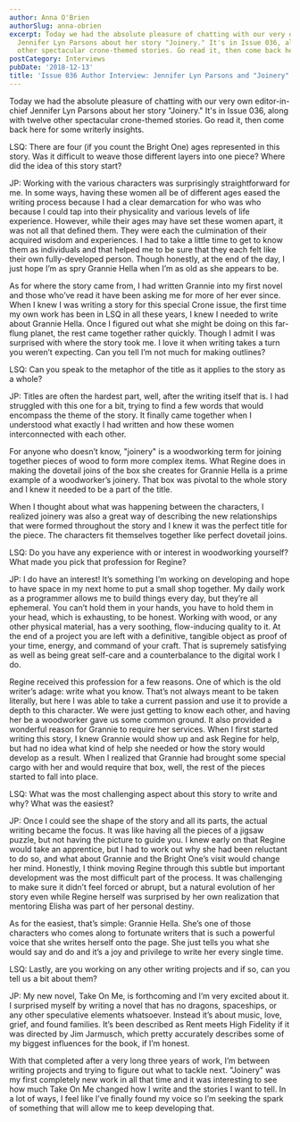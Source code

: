```yaml
---
author: Anna O'Brien
authorSlug: anna-obrien
excerpt: Today we had the absolute pleasure of chatting with our very own editor-in-chief
  Jennifer Lyn Parsons about her story "Joinery." It's in Issue 036, along with twelve
  other spectacular crone-themed stories. Go read it, then come back here for some...
postCategory: Interviews
pubDate: '2018-12-13'
title: 'Issue 036 Author Interview: Jennifer Lyn Parsons and "Joinery"'
---
```

Today we had the absolute pleasure of chatting with our very own editor-in-chief Jennifer Lyn Parsons about her story "Joinery." It's in Issue 036, along with twelve other spectacular crone-themed stories. Go read it, then come back here for some writerly insights.

LSQ: There are four (if you count the Bright One) ages represented in this story. Was it difficult to weave those different layers into one piece? Where did the idea of this story start?

JP: Working with the various characters was surprisingly straightforward for me. In some ways, having these women all be of different ages eased the writing process because I had a clear demarcation for who was who because I could tap into their physicality and various levels of life experience. However, while their ages may have set these women apart, it was not all that defined them. They were each the culmination of their acquired wisdom and experiences. I had to take a little time to get to know them as individuals and that helped me to be sure that they each felt like their own fully-developed person. Though honestly, at the end of the day, I just hope I’m as spry Grannie Hella when I’m as old as she appears to be.

As for where the story came from, I had written Grannie into my first novel and those who’ve read it have been asking me for more of her ever since. When I knew I was writing a story for this special Crone issue, the first time my own work has been in LSQ in all these years, I knew I needed to write about Grannie Hella. Once I figured out what she might be doing on this far-flung planet, the rest came together rather quickly. Though I admit I was surprised with where the story took me. I love it when writing takes a turn you weren’t expecting. Can you tell I’m not much for making outlines?

LSQ: Can you speak to the metaphor of the title as it applies to the story as a whole?

JP: Titles are often the hardest part, well, after the writing itself that is. I had struggled with this one for a bit, trying to find a few words that would encompass the theme of the story. It finally came together when I understood what exactly I had written and how these women interconnected with each other.

For anyone who doesn’t know, "joinery" is a woodworking term for joining together pieces of wood to form more complex items. What Regine does in making the dovetail joins of the box she creates for Grannie Hella is a prime example of a woodworker’s joinery. That box was pivotal to the whole story and I knew it needed to be a part of the title.

When I thought about what was happening between the characters, I realized joinery was also a great way of describing the new relationships that were formed throughout the story and I knew it was the perfect title for the piece. The characters fit themselves together like perfect dovetail joins.

LSQ: Do you have any experience with or interest in woodworking yourself? What made you pick that profession for Regine?

JP: I do have an interest! It’s something I’m working on developing and hope to have space in my next home to put a small shop together. My daily work as a programmer allows me to build things every day, but they’re all ephemeral. You can’t hold them in your hands, you have to hold them in your head, which is exhausting, to be honest. Working with wood, or any other physical material, has a very soothing, flow-inducing quality to it. At the end of a project you are left with a definitive, tangible object as proof of your time, energy, and command of your craft. That is supremely satisfying as well as being great self-care and a counterbalance to the digital work I do.

Regine received this profession for a few reasons. One of which is the old writer’s adage: write what you know. That’s not always meant to be taken literally, but here I was able to take a current passion and use it to provide a depth to this character. We were just getting to know each other, and having her be a woodworker gave us some common ground. It also provided a wonderful reason for Grannie to require her services. When I first started writing this story, I knew Grannie would show up and ask Regine for help, but had no idea what kind of help she needed or how the story would develop as a result. When I realized that Grannie had brought some special cargo with her and would require that box, well, the rest of the pieces started to fall into place.

LSQ: What was the most challenging aspect about this story to write and why? What was the easiest?

JP: Once I could see the shape of the story and all its parts, the actual writing became the focus. It was like having all the pieces of a jigsaw puzzle, but not having the picture to guide you. I knew early on that Regine would take an apprentice, but I had to work out why she had been reluctant to do so, and what about Grannie and the Bright One’s visit would change her mind. Honestly, I think moving Regine through this subtle but important development was the most difficult part of the process. It was challenging to make sure it didn’t feel forced or abrupt, but a natural evolution of her story even while Regine herself was surprised by her own realization that mentoring Elisha was part of her personal destiny.

As for the easiest, that’s simple: Grannie Hella. She’s one of those characters who comes along to fortunate writers that is such a powerful voice that she writes herself onto the page. She just tells you what she would say and do and it’s a joy and privilege to write her every single time.

LSQ: Lastly, are you working on any other writing projects and if so, can you tell us a bit about them?

JP: My new novel, Take On Me, is forthcoming and I’m very excited about it. I surprised myself by writing a novel that has no dragons, spaceships, or any other speculative elements whatsoever. Instead it’s about music, love, grief, and found families. It’s been described as Rent meets High Fidelity if it was directed by Jim Jarmusch, which pretty accurately describes some of my biggest influences for the book, if I’m honest.

With that completed after a very long three years of work, I’m between writing projects and trying to figure out what to tackle next. "Joinery" was my first completely new work in all that time and it was interesting to see how much Take On Me changed how I write and the stories I want to tell. In a lot of ways, I feel like I’ve finally found my voice so I’m seeking the spark of something that will allow me to keep developing that.